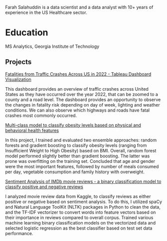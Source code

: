 Farah Salahuddin is a data scientist and a data analyst with 10+ years of experience in the US Healthcare sector. 


# Education
MS Analytics, Georgia Institute of Technology

## Projects

<a href="https://public.tableau.com/app/profile/farah.salahuddin2339/viz/FatalitiesbyTrafficCrashesAcrossUS-2022/Dashboard1" target="_blank">
  Fatalities from Traffic Crashes Across US in 2022 - Tableau Dashboard Visualization
</a> 

  This dashboard provides an overview of traffic crashes across United States as they have occurred over the year 2022, that can be zoomed to a county and a road level. The dashboard provides an opportunity to observe the changes in fatality risk depending on day of week, lighting and weather conditions. We can also observe which highways and roads have fatal crashes most commonly occurred.

<a href="https://farahsal1.github.io/Obesity_Classification/">
  Multi-class model to classify obesity levels based on physical and behavioral health features
</a> 

  In this project, I trained and evaluated two ensemble approaches: random forests and gradient boosting to classify obesity levels (ranging from Insufficient Weight to High Obesity) based on BMI. Overall, random forest model performed slightly better than gradient boosting. The latter was prone was overfitting on the training set. Concluded that age and gender were the most important features, followed by number of meals consumed per day, vegetable consumption and family history with overweight. 


<a href="https://farahsal1.github.io/Obesity_Classification/](https://farahsal1.github.io/Movie_Reviews_Classification/">
  Sentiment Analysis of IMDb movie reviews - a binary classification model to classify positive and negative reviews 
</a> 

  I analyzed movie review data from Kaggle, to classify reviews as either positive or negative based on sentiment analysis. To do this, I utilized spaCy and Natural Language ToolKit (NLTK) packages in Python to clean the data, and the TF-IDF vectorizer to convert words into feature vectors based on their importance in reviews compared to overall corpus. Trained various machine learning binary classification models on the vectorized data and selected logistic regression as the best classifier based on test set data performance.
